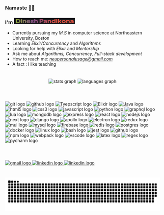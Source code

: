 ### Namaste 🙏🏽

<h3>
  I'm
  <a href="#">
    <img src="./title.png" width="199" height="20" >
  </a>
</h3>

- Currently pursuing my <i>M.S</i> in computer science at Northeastern University, Boston
- Learning <i>Elixir/Concurrency</i> and <i>Algorithms</i>
- Looking for help with <i>Elixir</i> and <i>Mentorship</i>
- Ask me about <i>Algorithms, Concurrency, Full-stack development</i>
- How to reach me: <i>neupersonalusage@gmail.com</i>
- A fact : I like teaching

<h1></h1>

<div align="center">
  <img src="https://github-readme-stats.vercel.app/api?username=lord-cosmos&show_icons=true&theme=transparent" height="150" alt="stats graph"  />
  <img src="https://github-readme-stats.vercel.app/api/top-langs/?username=lord-cosmos&layout=compact" height="150" alt="languages graph"  />
</div>

<h1></h1>

<br clear="both">
<div align="left">
<img src="https://skillicons.dev/icons?i=git" height="30" alt="git logo"  />
<img src="https://skillicons.dev/icons?i=github" height="30" alt="github logo"  />

<img src="https://skillicons.dev/icons?i=typescript" height="30" alt="Tyepscript logo"  />
<img src="https://skillicons.dev/icons?i=elixir" height="30" alt="Elixir logo"  />
   <img src="https://skillicons.dev/icons?i=java" height="30" alt="Java logo"  />
  <img src="https://skillicons.dev/icons?i=html" height="30" alt="html5 logo"  />
  <img src="https://skillicons.dev/icons?i=css" height="30" alt="css3 logo"  />
  <img src="https://skillicons.dev/icons?i=js" height="30" alt="javascript logo"  />
  <img src="https://skillicons.dev/icons?i=py" height="30" alt="python logo"  />
  <img src="https://skillicons.dev/icons?i=graphql" height="30" alt="graphql logo"  />
  <img src="https://skillicons.dev/icons?i=lua" height="30" alt="lua logo"  />

  <img src="https://skillicons.dev/icons?i=mongodb" height="30" alt="mongodb logo"  />
  <img src="https://skillicons.dev/icons?i=express" height="30" alt="express logo"  />
  <img src="https://skillicons.dev/icons?i=react" height="30" alt="react logo"  />
  <img src="https://cdn.simpleicons.org/nodedotjs/339933" height="30" alt="nodejs logo"  />
  <img src="https://skillicons.dev/icons?i=next" height="30" alt="next logo"  />

  <img src="https://skillicons.dev/icons?i=django" height="30" alt="django logo"  />
  <img src="https://skillicons.dev/icons?i=apollo" height="30" alt="apollo logo"  />
  <img src="https://skillicons.dev/icons?i=electron" height="30" alt="electron logo"  />

  <img src="https://skillicons.dev/icons?i=redux" height="30" alt="redux logo"  />
  <img src="https://skillicons.dev/icons?i=mui" height="30" alt="mui logo"  />
  <img src="https://skillicons.dev/icons?i=mysql" height="30" alt="mysql logo"  />
  <img src="https://skillicons.dev/icons?i=firebase" height="30" alt="firebase logo"  />
  <img src="https://skillicons.dev/icons?i=redis" height="30" alt="redis logo"  />
   <img src="https://skillicons.dev/icons?i=postgres" height="30" alt="postgres logo"  />
  <img src="https://skillicons.dev/icons?i=docker" height="30" alt="docker logo"  />
  <img src="https://skillicons.dev/icons?i=linux" height="30" alt="linux logo"  />
  <img src="https://skillicons.dev/icons?i=bash" height="30" alt="bash logo"  />
  <img src="https://skillicons.dev/icons?i=jest" height="30" alt="jest logo"  />

  <img src="https://skillicons.dev/icons?i=github" height="30" alt="github logo"  />
  <img src="https://cdn.simpleicons.org/npm/CB3837" height="30" alt="npm logo"  />
  <img src="https://skillicons.dev/icons?i=webpack" height="30" alt="webpack logo"  />
  <img src="https://skillicons.dev/icons?i=vscode" height="30" alt="vscode logo"  />
   <img src="https://skillicons.dev/icons?i=latex" height="30" alt="latex logo"  />
    <img src="https://skillicons.dev/icons?i=regex" height="30" alt="regex logo"  />
   
  <img src="https://cdn.jsdelivr.net/gh/devicons/devicon/icons/pycharm/pycharm-original.svg" height="30" alt="pycharm logo"  />

</div>

<h1></h1>
<br clear="both">

  <a href="neupersonalusage@gmail.com" target="_blank">
    <img src="https://img.shields.io/static/v1?message=Gmail&logo=gmail&label=&color=D14836&logoColor=white&labelColor=&style=for-the-badge" height="35" alt="gmail logo"  />
  </a>
  <a href="https://www.linkedin.com/in/dinesh-pandikona" target="_blank">
    <img src="https://img.shields.io/static/v1?message=LinkedIn&logo=linkedin&label=&color=0077B5&logoColor=white&labelColor=&style=for-the-badge" height="35" alt="linkedin logo"  />
  </a>
   <a href="https://stackoverflow.com/users/15069288/dineshpandikona" target="_blank">
    <img src="https://img.shields.io/badge/stack%20overflow-FE7A16?logo=stack-overflow&logoColor=white&style=for-the-badge" height="35" alt="linkedin logo"  />
  </a>

</div>

<h1></h1>

![github-snake](https://raw.githubusercontent.com/lord-cosmos/lord-cosmos/output/github-contribution-grid-snake-dark.svg)
